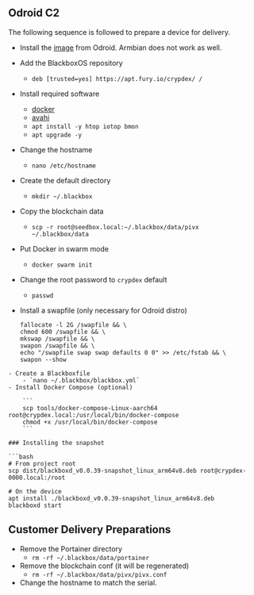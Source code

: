 

## Odroid C2

The following sequence is followed to prepare a device for delivery.

- Install the [image](https://wiki.odroid.com/odroid-c2/os_images/ubuntu/ubuntu) from Odroid. Armbian does not work as well.
- Add the BlackboxOS repository
    - `deb [trusted=yes] https://apt.fury.io/crypdex/ /`
- Install required software
    - [docker](https://docs.docker.com/install/linux/docker-ce/ubuntu/)
    - [avahi](https://gist.github.com/davisford/5984768)
    - `apt install -y htop iotop bmon`
    - `apt upgrade -y` 
- Change the hostname
    - `nano /etc/hostname`
- Create the default directory
    - `mkdir ~/.blackbox`
- Copy the blockchain data
    - `scp -r root@seedbox.local:~/.blackbox/data/pivx ~/.blackbox/data`
- Put Docker in swarm mode
    - `docker swarm init`
- Change the root password to `crypdex` default
    - `passwd`
- Install a swapfile (only necessary for Odroid distro)
    
    ```shell
	fallocate -l 2G /swapfile && \
	chmod 600 /swapfile && \
	mkswap /swapfile && \
	swapon /swapfile && \
	echo "/swapfile swap swap defaults 0 0" >> /etc/fstab && \
	swapon --show
``` 
- Create a Blackboxfile
    - `nano ~/.blackbox/blackbox.yml`
- Install Docker Compose (optional)
    
    ```
    scp tools/docker-compose-Linux-aarch64 root@crypdex.local:/usr/local/bin/docker-compose
    chmod +x /usr/local/bin/docker-compose
    ```
    
### Installing the snapshot

```bash
# From project root
scp dist/blackboxd_v0.0.39-snapshot_linux_arm64v8.deb root@crypdex-0000.local:/root

# On the device
apt install ./blackboxd_v0.0.39-snapshot_linux_arm64v8.deb
blackboxd start
```



## Customer Delivery Preparations

- Remove the Portainer directory
    - `rm -rf ~/.blackbox/data/portainer`
- Remove the blockchain conf (it will be regenerated)
    - `rm -rf ~/.blackbox/data/pivx/pivx.conf`
- Change the hostname to match the serial.